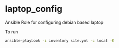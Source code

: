 # laptop_config
Ansible Role for configuring debian based laptop

To run

```bash
ansible-playbook -i inventory site.yml -c local -K
```
